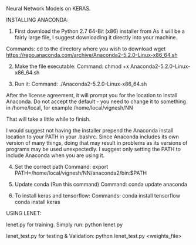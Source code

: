 Neural Network Models on KERAS.

INSTALLING ANACONDA:

1. First download the Python 2.7 64-Bit (x86) installer from
As it will be a fairly large file, I suggest downloading it directly into your machine.

Commands:
cd to the directory where you wish to download
wget https://repo.anaconda.com/archive/Anaconda2-5.2.0-Linux-x86_64.sh

2. Make the file executable:
Command:
chmod +x Anaconda2-5.2.0-Linux-x86_64.sh

3. Run it:
Command:
./Anaconda2-5.2.0-Linux-x86_64.sh

After the license agreement, it will prompt you for the location to install Anaconda. Do not accept the default - you need to change it to something in /home/local, for example
/home/local/vignesh/NN

That will take a little while to finish.

I would suggest not having the installer prepend the Anaconda install
location to your PATH in your .bashrc. Since Anaconda includes its
own version of many things, doing that may result in problems as its
versions of programs may be used unexpectedly. I suggest only setting
the PATH to include Anaconda when you are using it.

4. Set the correct path
Command:
export PATH=/home/local/vignesh/NN/anaconda2/bin:$PATH

5. Update conda (Run this command)
Command:
conda update anaconda

6. To install keras and tensorflow:
Commands:
conda install tensorflow
conda install keras

USING LENET:

lenet.py for training. Simply run:
python lenet.py

lenet_test.py for testing & Validation:
python lenet_test.py <weights_file>
